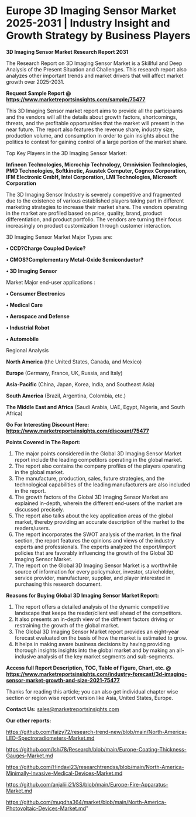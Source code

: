   # Europe 3D Imaging Sensor Market 2025-2031 | Industry Insight and Growth Strategy by Business Players

<strong>3D Imaging Sensor Market Research Report 2031</strong>

The Research Report on 3D Imaging Sensor Market is a Skillful and Deep Analysis of the Present Situation and Challenges. This research report also analyzes other important trends and market drivers that will affect market growth over 2025-2031.

<strong>Request Sample Report @ <a href=https://www.marketreportsinsights.com/sample/75477>https://www.marketreportsinsights.com/sample/75477</a></strong>

This 3D Imaging Sensor market report aims to provide all the participants and the vendors will all the details about growth factors, shortcomings, threats, and the profitable opportunities that the market will present in the near future. The report also features the revenue share, industry size, production volume, and consumption in order to gain insights about the politics to contest for gaining control of a large portion of the market share.

Top Key Players in the 3D Imaging Sensor Market:

<strong>Infineon Technologies, Microchip Technology, Omnivision Technologies, PMD Technologies, Softkinetic, Asustek Computer, Cognex Corporation, IFM Electronic GmbH, Intel Corporation, LMI Technologies, Microsoft Corporation</strong>

The 3D Imaging Sensor Industry is severely competitive and fragmented due to the existence of various established players taking part in different marketing strategies to increase their market share. The vendors operating in the market are profiled based on price, quality, brand, product differentiation, and product portfolio. The vendors are turning their focus increasingly on product customization through customer interaction.

3D Imaging Sensor Market Major Types are:

<strong>• CCD?Charge Coupled Device?

• CMOS?Complementary Metal-Oxide Semiconductor?

• 3D Imaging Sensor</strong>

Market Major end-user applications :

<strong>• Consumer Electronics

• Medical Care

• Aerospace and Defense

• Industrial Robot

• Automobile</strong>

Regional Analysis

</u><strong><b>North America</b></strong> (the United States, Canada, and Mexico)

<strong><b>Europe </b></strong>(Germany, France, UK, Russia, and Italy)

<strong><b>Asia-Pacific</b></strong> (China, Japan, Korea, India, and Southeast Asia)

<strong><b>South America</b></strong> (Brazil, Argentina, Colombia, etc.)

<strong><b>The Middle East and Africa</b></strong> (Saudi Arabia, UAE, Egypt, Nigeria, and South Africa)

<strong>Go For Interesting Discount Here: <a href=https://www.marketreportsinsights.com/discount/75477>https://www.marketreportsinsights.com/discount/75477</a></strong>

<strong>Points Covered in The Report:</strong>
<ol>
  <li>The major points considered in the Global 3D Imaging Sensor Market report include the leading competitors operating in the global market.</li>
  <li>The report also contains the company profiles of the players operating in the global market.</li>
  <li>The manufacture, production, sales, future strategies, and the technological capabilities of the leading manufacturers are also included in the report.</li>
  <li>The growth factors of the Global 3D Imaging Sensor Market are explained in-depth, wherein the different end-users of the market are discussed precisely.</li>
  <li>The report also talks about the key application areas of the global market, thereby providing an accurate description of the market to the readers/users.</li>
  <li>The report incorporates the SWOT analysis of the market. In the final section, the report features the opinions and views of the industry experts and professionals. The experts analyzed the export/import policies that are favorably influencing the growth of the Global 3D Imaging Sensor Market.</li>
  <li>The report on the Global 3D Imaging Sensor Market is a worthwhile source of information for every policymaker, investor, stakeholder, service provider, manufacturer, supplier, and player interested in purchasing this research document.</li>
</ol>
<strong>Reasons for Buying Global 3D Imaging Sensor Market Report:</strong>

<ol>
  <li>The report offers a detailed analysis of the dynamic competitive landscape that keeps the reader/client well ahead of the competitors.</li>
  <li>It also presents an in-depth view of the different factors driving or restraining the growth of the global market.</li>
  <li>The Global 3D Imaging Sensor Market report provides an eight-year forecast evaluated on the basis of how the market is estimated to grow.</li>
  <li>It helps in making aware business decisions by having providing thorough insights insights into the global market and by making an all-inclusive analysis of the key market segments and sub-segments.</li>
</ol>
<strong>Access full Report Description, TOC, Table of Figure, Chart, etc. @ <a href=https://www.marketreportsinsights.com/industry-forecast/3d-imaging-sensor-market-growth-and-size-2021-75477>https://www.marketreportsinsights.com/industry-forecast/3d-imaging-sensor-market-growth-and-size-2021-75477</a></strong>


Thanks for reading this article; you can also get individual chapter wise section or region wise report version like Asia, United States, Europe.

<strong>Contact Us:</strong>
sales@marketreportsinsights.com

<strong>Our other reports:</strong>

<a href=https://github.com/faizy72/research-trend-new/blob/main/North-America-LED-Spectroradiometers-Market.md>https://github.com/faizy72/research-trend-new/blob/main/North-America-LED-Spectroradiometers-Market.md</a>

<a href=https://github.com/Ishi78/Research/blob/main/Europe-Coating-Thickness-Gauges-Market.md>https://github.com/Ishi78/Research/blob/main/Europe-Coating-Thickness-Gauges-Market.md</a>

<a href=https://github.com/Hindavi23/researchtrendss/blob/main/North-America-Minimally-Invasive-Medical-Devices-Market.md>https://github.com/Hindavi23/researchtrendss/blob/main/North-America-Minimally-Invasive-Medical-Devices-Market.md</a>

<a href=https://github.com/anjaliiii21/SS/blob/main/Europe-Fire-Apparatus-Market.md>https://github.com/anjaliiii21/SS/blob/main/Europe-Fire-Apparatus-Market.md</a>

<a href=https://github.com/mugdha364/market/blob/main/North-America-Photovoltaic-Devices-Market.md>https://github.com/mugdha364/market/blob/main/North-America-Photovoltaic-Devices-Market.md</a>"
